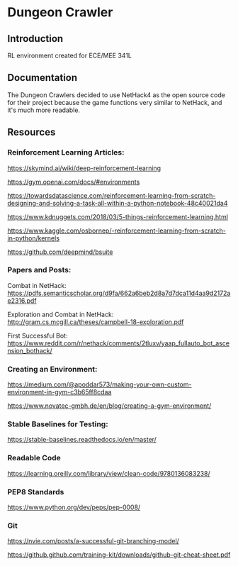 # Dungeon Crawler
## Introduction
RL environment created for ECE/MEE 341L

## Documentation
The Dungeon Crawlers decided to use NetHack4 as the open source code for their project because the game functions very similar to NetHack, and it's much more readable.

## Resources

### Reinforcement Learning Articles:

https://skymind.ai/wiki/deep-reinforcement-learning

https://gym.openai.com/docs/#environments

https://towardsdatascience.com/reinforcement-learning-from-scratch-designing-and-solving-a-task-all-within-a-python-notebook-48c40021da4

https://www.kdnuggets.com/2018/03/5-things-reinforcement-learning.html

https://www.kaggle.com/osbornep/-reinforcement-learning-from-scratch-in-python/kernels

https://github.com/deepmind/bsuite

### Papers and Posts:

Combat in NetHack: https://pdfs.semanticscholar.org/d9fa/662a6beb2d8a7d7dca11d4aa9d2172ae2316.pdf

Exploration and Combat in NetHack: http://gram.cs.mcgill.ca/theses/campbell-18-exploration.pdf

First Successful Bot: https://www.reddit.com/r/nethack/comments/2tluxv/yaap_fullauto_bot_ascension_bothack/

### Creating an Environment:

https://medium.com/@apoddar573/making-your-own-custom-environment-in-gym-c3b65ff8cdaa

https://www.novatec-gmbh.de/en/blog/creating-a-gym-environment/

### Stable Baselines for Testing:

https://stable-baselines.readthedocs.io/en/master/

### Readable Code

https://learning.oreilly.com/library/view/clean-code/9780136083238/

### PEP8 Standards

https://www.python.org/dev/peps/pep-0008/

### Git

https://nvie.com/posts/a-successful-git-branching-model/

https://github.github.com/training-kit/downloads/github-git-cheat-sheet.pdf
